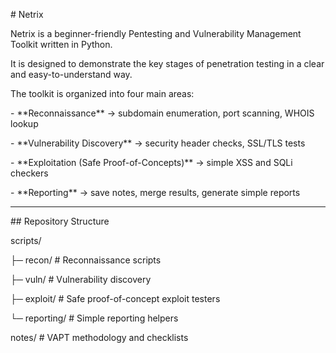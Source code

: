 \# Netrix



Netrix is a beginner-friendly Pentesting and Vulnerability Management Toolkit written in Python.  

It is designed to demonstrate the key stages of penetration testing in a clear and easy-to-understand way.  

The toolkit is organized into four main areas:



\- \*\*Reconnaissance\*\* → subdomain enumeration, port scanning, WHOIS lookup  

\- \*\*Vulnerability Discovery\*\* → security header checks, SSL/TLS tests  

\- \*\*Exploitation (Safe Proof-of-Concepts)\*\* → simple XSS and SQLi checkers  

\- \*\*Reporting\*\* → save notes, merge results, generate simple reports  



---



\## Repository Structure



scripts/

├─ recon/ # Reconnaissance scripts

├─ vuln/ # Vulnerability discovery

├─ exploit/ # Safe proof-of-concept exploit testers

└─ reporting/ # Simple reporting helpers

notes/ # VAPT methodology and checklists





